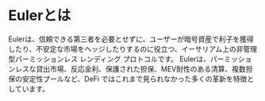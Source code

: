 # Eulerとは

Eulerは、信頼できる第三者を必要とせずに、ユーザーが暗号資産で利子を獲得したり、不安定な市場をヘッジしたりするのに役立つ、イーサリアム上の非管理型パーミッションレス レンディング プロトコルです。 Eulerは、パーミッションレスな貸出市場、反応金利、保護された担保、MEV耐性のある清算、複数担保の安定性プールなど、DeFi ではこれまで見られなかった多くの革新を特徴としています。
